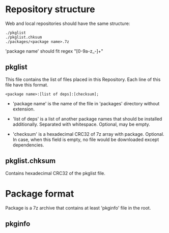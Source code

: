 # Repository structure

Web and local repositories should have the same structure:

```
./pkglist
./pkglist.chksum
./packages/<package name>.7z
```

'package name' should fit regex "[0-9a-z_-]+"

## pkglist

This file contains the list of files placed in this Repository. Each line of this file have this format.

```
<package name>:[list of deps]:[checksum];
```

- 'package name' is the name of the file in 'packages' directory without extension.

- 'list of deps' is a list of another package names that should be installed additionally. Separated with whitespace. Optional, may be empty.

- 'checksum' is a hexadecimal CRC32 of 7z array with package. Optional. In case, when this field is empty, no file would be downloaded except dependencies.

## pkglist.chksum

Contains hexadecimal CRC32 of the pkglist file.

# Package format

Package is a 7z archive that contains at least 'pkginfo' file in the root.

## pkginfo
